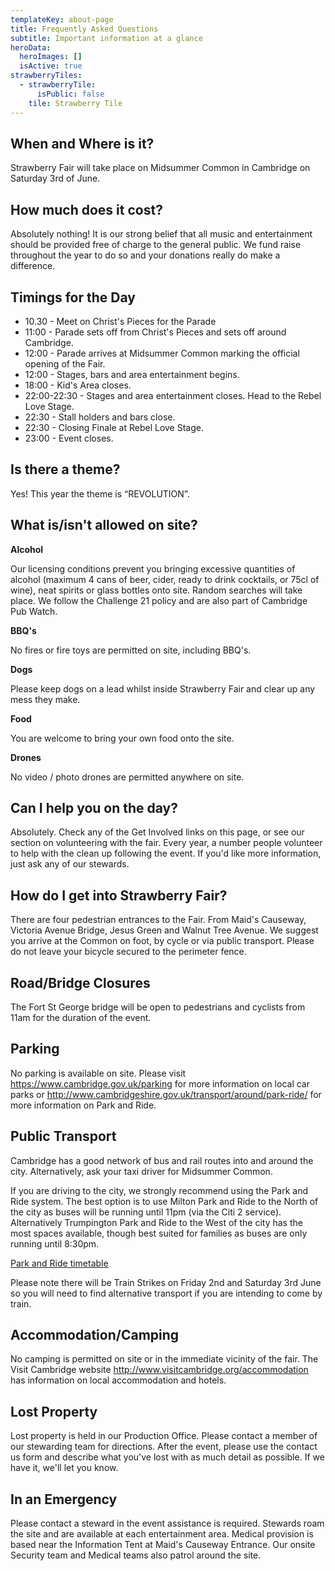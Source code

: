 ```yaml
---
templateKey: about-page
title: Frequently Asked Questions
subtitle: Important information at a glance
heroData:
  heroImages: []
  isActive: true
strawberryTiles:
  - strawberryTile:
      isPublic: false
    tile: Strawberry Tile
---
```

## When and Where is it?

Strawberry Fair will take place on Midsummer Common in Cambridge on Saturday 3rd of June. 

## How much does it cost?

Absolutely nothing! It is our strong belief that all music and entertainment should be provided free of charge to the general public. We fund raise throughout the year to do so and your donations really do make a difference.

## Timings for the Day

* 10.30 - Meet on Christ's Pieces for the Parade
* 11:00 - Parade sets off from Christ's Pieces and sets off around Cambridge.
* 12:00 - Parade arrives at Midsummer Common marking the official opening of the Fair.
* 12:00 - Stages, bars and area entertainment begins.
* 18:00 - Kid's Area closes.
* 22:00-22:30 - Stages and area entertainment closes. Head to the Rebel Love Stage.
* 22:30 - Stall holders and bars close.
* 22:30 - Closing Finale at Rebel Love Stage. 
* 23:00 - Event closes.

## Is there a theme?

Yes! This year the theme is “REVOLUTION”. 

## What is/isn't allowed on site?

**Alcohol**

Our licensing conditions prevent you bringing excessive quantities of alcohol (maximum 4 cans of beer, cider, ready to drink cocktails, or 75cl of wine), neat spirits or glass bottles onto site. Random searches will take place. We follow the Challenge 21 policy and are also part of Cambridge Pub Watch.

**BBQ's**

No fires or fire toys are permitted on site, including BBQ's.

**Dogs**

Please keep dogs on a lead whilst inside Strawberry Fair and clear up any mess they make.

**Food**

You are welcome to bring your own food onto the site.

**Drones**

No video / photo drones are permitted anywhere on site. 

## Can I help you on the day?

Absolutely. Check any of the Get Involved links on this page, or see our section on volunteering with the fair. Every year, a number people volunteer to help with the clean up following the event. If you'd like more information, just ask any of our stewards. 

## How do I get into Strawberry Fair?

There are four pedestrian entrances to the Fair. From Maid's Causeway, Victoria Avenue Bridge, Jesus Green and Walnut Tree Avenue. We suggest you arrive at the Common on foot, by cycle or via public transport. Please do not leave your bicycle secured to the perimeter fence.

## Road/Bridge Closures

The Fort St George bridge will be open to pedestrians and cyclists from 11am for the duration of the event.

## Parking

No parking is available on site. Please visit https://www.cambridge.gov.uk/parking for more information on local car parks or http://www.cambridgeshire.gov.uk/transport/around/park-ride/ for more information on Park and Ride.

## Public Transport





Cambridge has a good network of bus and rail routes into and around the city. Alternatively, ask your taxi driver for Midsummer Common.  



If you are driving to the city, we strongly recommend using the Park and Ride system. The best option is to use Milton Park and Ride to the North of the city as buses will be running until 11pm (via the Citi 2 service). Alternatively Trumpington Park and Ride to the West of the city has the most spaces available, though best suited for families as buses are only running until 8:30pm. 



[Park and Ride timetable ](https://tiscon-maps-stagecoachbus.s3.amazonaws.com/Timetables/East/CAMBRIDGE/EVENTS/Strawberry%20Fair%20booklet.pdf)









Please note there will be Train Strikes on Friday 2nd and Saturday 3rd June so you will need to find alternative transport if you are intending to come by train. 

## Accommodation/Camping

No camping is permitted on site or in the immediate vicinity of the fair. The Visit Cambridge website http://www.visitcambridge.org/accommodation has information on local accommodation and hotels.

## Lost Property

Lost property is held in our Production Office. Please contact a member of our stewarding team for directions. After the event, please use the contact us form and describe what you've lost with as much detail as possible. If we have it, we'll let you know. 

## In an Emergency

Please contact a steward in the event assistance is required. Stewards roam the site and are available at each entertainment area. Medical provision is based near the Information Tent at Maid's Causeway Entrance. Our onsite Security team and Medical teams also patrol around the site.

